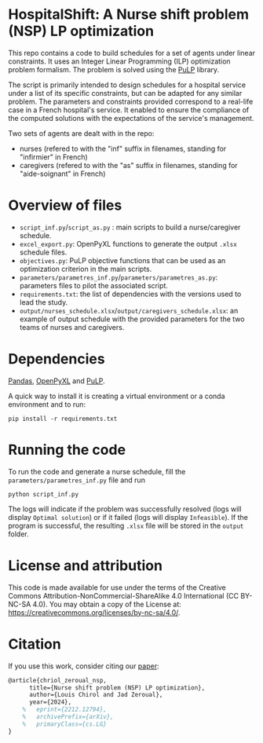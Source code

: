 # HospitalShift: A Nurse shift problem (NSP) LP optimization
This repo contains a code to build schedules for a set of agents under linear constraints.
It uses an Integer Linear Programming (ILP) optimization problem formalism.
The problem is solved using the [PuLP](https://pypi.org/project/PuLP/) library.

The script is primarily intended to design schedules for a hospital service under a list of its specific constraints, but can be adapted for any similar problem.
The parameters and constraints provided correspond to a real-life case in a French hospital's service.
It enabled to ensure the compliance of the computed solutions with the expectations of the service's management.

Two sets of agents are dealt with in the repo:
- nurses (refered to with the "inf" suffix in filenames, standing for "infirmier" in French)
- caregivers (refered to with the "as" suffix in filenames, standing for "aide-soignant" in French)


# Overview of files
- `script_inf.py`/`script_as.py` : main scripts to build a nurse/caregiver schedule.
- `excel_export.py`: OpenPyXL functions to generate the output `.xlsx` schedule files.
- `objectives.py`: PuLP objective functions that can be used as an optimization criterion in the main scripts.
- `parameters/parametres_inf.py`/`parameters/parametres_as.py`: parameters files to pilot the associated script.
- `requirements.txt`: the list of dependencies with the versions used to lead the study.
- `output/nurses_schedule.xlsx`/`output/caregivers_schedule.xlsx`: an example of output schedule with the provided parameters for the two teams of nurses and caregivers.

# Dependencies
[Pandas](https://pandas.pydata.org/), [OpenPyXL](https://openpyxl.readthedocs.io/en/stable/) and [PuLP](https://pypi.org/project/PuLP/).

A quick way to install it is creating a virtual environment or a conda environment and to run:
```
pip install -r requirements.txt
```

# Running the code
To run the code and generate a nurse schedule, fill the `parameters/parametres_inf.py` file and run
```
python script_inf.py
```
The logs will indicate if the problem was successfully resolved (logs will display `Optimal solution`) or if it failed (logs will display `Infeasible`).
If the program is successful, the resulting `.xlsx` file will be stored in the `output` folder.


# License and attribution
This code is made available for use under the terms of the Creative Commons Attribution-NonCommercial-ShareAlike 4.0 International (CC BY-NC-SA 4.0). You may obtain a copy of the License at: https://creativecommons.org/licenses/by-nc-sa/4.0/.


# Citation
If you use this work, consider citing our [paper](https://overleaf.com):

```latex
@article{chriol_zeroual_nsp,
      title={Nurse shift problem (NSP) LP optimization},
      author={Louis Chirol and Jad Zeroual},
      year={2024},
    %   eprint={2212.12794},
    %   archivePrefix={arXiv},
    %   primaryClass={cs.LG}
}
```

